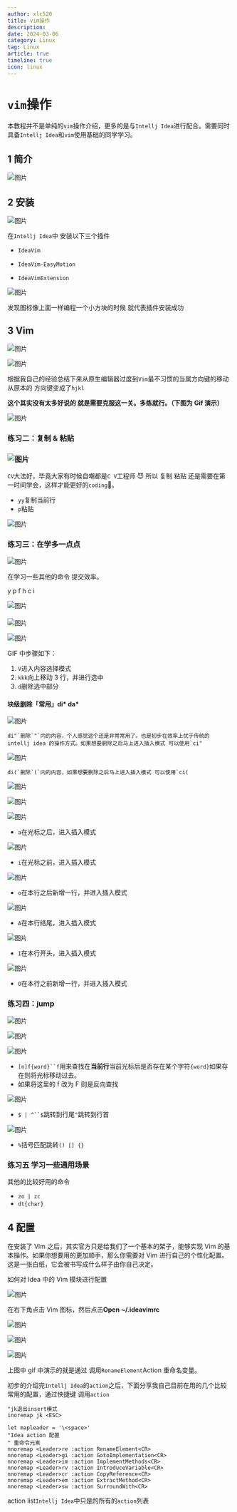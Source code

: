 ```yaml
---
author: xlc520
title: vim操作
description: 
date: 2024-03-06
category: Linux
tag: Linux
article: true
timeline: true
icon: linux
---
```


# `vim`操作

本教程并不是单纯的`vim`操作介绍，更多的是与`Intellj Idea`进行配合。需要同时具备`Intellj Idea`和`vim`使用基础的同学学习。

## 1 简介

![图片](https://bitbucket.org/xlc520/blogasset/raw/main/images3/640-1709691062587-0.png)

## 2 安装

![图片](https://bitbucket.org/xlc520/blogasset/raw/main/images3/640-1709691062587-1.png)

在`Intellj Idea`中 安装以下三个插件

- `IdeaVim`
- `IdeaVim-EasyMotion`

- `IdeaVimExtension`

![图片](https://bitbucket.org/xlc520/blogasset/raw/main/images3/640-1709691062587-2.png)

发现图标像上面一样编程一个小方块的时候 就代表插件安装成功

## 3 Vim

![图片](https://bitbucket.org/xlc520/blogasset/raw/main/images3/640-1709691062587-3.png)

![图片](https://bitbucket.org/xlc520/blogasset/raw/main/images3/640-1709691062587-4.png)

根据我自己的经验总结下来从原生编辑器过度到`Vim`最不习惯的当属方向键的移动从原本的 方向键变成了`hjkl`

**这个其实没有太多好说的 就是需要克服这一关。多练就行。（下图为 Gif 演示）**

![图片](https://bitbucket.org/xlc520/blogasset/raw/main/images3/640-1709691062587-5.gif)

### **练习二：复制 & 粘贴**

### ![图片](https://bitbucket.org/xlc520/blogasset/raw/main/images3/640-1709691062587-6.png)

`CV`大法好，毕竟大家有时候自嘲都是`C V`工程师 😈 所以 复制 粘贴 还是需要在第一时间学会，这样才能更好的`coding`💩。

- `yy`复制当前行
- `p`粘贴

![图片](https://bitbucket.org/xlc520/blogasset/raw/main/images3/640-1709691062587-7.gif)

### **练习三：在学多一点点**

![图片](https://bitbucket.org/xlc520/blogasset/raw/main/images3/640-1709691062587-8.png)

在学习一些其他的命令 提交效率。

y p f h c i

![图片](https://bitbucket.org/xlc520/blogasset/raw/main/images3/640-1709691062587-9.gif)

####   

![图片](https://bitbucket.org/xlc520/blogasset/raw/main/images3/640-1709691062587-10.png)

![图片](https://bitbucket.org/xlc520/blogasset/raw/main/images3/640-1709691062588-11.gif)

GIF 中步骤如下：

1. `V`进入内容选择模式
2. `kkk`向上移动 3 行，并进行选中
3. `d`删除选中部分

#### 块级删除「常用」di* da*

![图片](https://bitbucket.org/xlc520/blogasset/raw/main/images3/640-1709691062588-12.gif)

```
di"`删除`"`内的内容，个人感觉这个还是非常常用了。也是初步在效率上优于传统的 intellj idea 的操作方式。如果想要删除之后马上进入插入模式 可以使用`ci"
```

![图片](https://bitbucket.org/xlc520/blogasset/raw/main/images3/640-1709691062588-13.gif)

```
di(`删除`(`内的内容，如果想要删除之后马上进入插入模式 可以使用`ci(
```

![图片](https://bitbucket.org/xlc520/blogasset/raw/main/images3/640-1709691062588-14.gif)

![图片](https://bitbucket.org/xlc520/blogasset/raw/main/images3/640-1709691062588-15.png)

![图片](https://bitbucket.org/xlc520/blogasset/raw/main/images3/640-1709691062588-16.gif)

- `a`在光标之后，进入插入模式

![图片](https://bitbucket.org/xlc520/blogasset/raw/main/images3/640-1709691062588-17.gif)

- `i`在光标之前，进入插入模式

![图片](https://bitbucket.org/xlc520/blogasset/raw/main/images3/640-1709691062588-18.gif)

- `o`在本行之后新增一行，并进入插入模式

![图片](https://bitbucket.org/xlc520/blogasset/raw/main/images3/640-1709691062588-19.gif)

- `A`在本行结尾，进入插入模式

![图片](https://bitbucket.org/xlc520/blogasset/raw/main/images3/640-1709691062588-20.gif)

- `I`在本行开头，进入插入模式

![图片](https://bitbucket.org/xlc520/blogasset/raw/main/images3/640-1709691062588-21.gif)

- `O`在本行之前新增一行，并进入插入模式

### **练习四：jump**

![图片](https://bitbucket.org/xlc520/blogasset/raw/main/images3/640-1709691062588-22.png)

![图片](https://bitbucket.org/xlc520/blogasset/raw/main/images3/640-1709691062588-23.png)

![图片](https://bitbucket.org/xlc520/blogasset/raw/main/images3/640-1709691062588-24.gif)

- `[n]f{word}``f`用来查找在**当前行**当前光标后是否存在某个字符`{word}`如果存在则将光标移动过去。
- 如果将这里的 f 改为 F 则是反向查找

![图片](https://bitbucket.org/xlc520/blogasset/raw/main/images3/640-1709691062588-25.gif)

- `$ | ^``$`跳转到行尾`^`跳转到行首

![图片](https://bitbucket.org/xlc520/blogasset/raw/main/images3/640-1709691062588-26.gif)

- `%`括号匹配跳转`() [] {}`

### **练习五 学习一些通用场景**

其他的比较好用的命令

- `zo | zc`
- `dt{char}`

## 4 配置

在安装了 Vim 之后，其实官方只是给我们了一个基本的架子，能够实现 Vim 的基本操作。如果你想要用的更加顺手，那么你需要对 Vim
进行自己的个性化配置。这是一张白纸，它会被书写成什么样子由你自己决定。

如何对 Idea 中的 Vim 模块进行配置

![图片](https://bitbucket.org/xlc520/blogasset/raw/main/images3/640-1709691062589-27.png)

在右下角点击 Vim 图标，然后点击**Open ~/.ideavimrc**

![图片](https://bitbucket.org/xlc520/blogasset/raw/main/images3/640-1709691062589-28.png)

![图片](https://bitbucket.org/xlc520/blogasset/raw/main/images3/640-1709691062589-29.png)

![图片](https://bitbucket.org/xlc520/blogasset/raw/main/images3/640-1709691062589-30.gif)

上图中 gif 中演示的就是通过 调用`RenameElement`Action 重命名变量。

初步的介绍完`Intellj Idea`的`action`之后，下面分享我自己目前在用的几个比较常用的配置，通过快捷键 调用`action`

```
"jk退出insert模式
inoremap jk <ESC>

let mapleader = '\<space>'
"Idea action 配置
" 重命令元素
nnoremap <Leader>re :action RenameElement<CR>
nnoremap <Leader>gi :action GotoImplementation<CR>
nnoremap <Leader>im :action ImplementMethods<CR>
nnoremap <Leader>rv :action IntroduceVariable<CR>
nnoremap <Leader>cr :action CopyReference<CR>
nnoremap <Leader>em :action ExtractMethod<CR>
nnoremap <Leader>sw :action SurroundWith<CR>
```

action list`Intellj Idea`中只是的所有的`action`列表